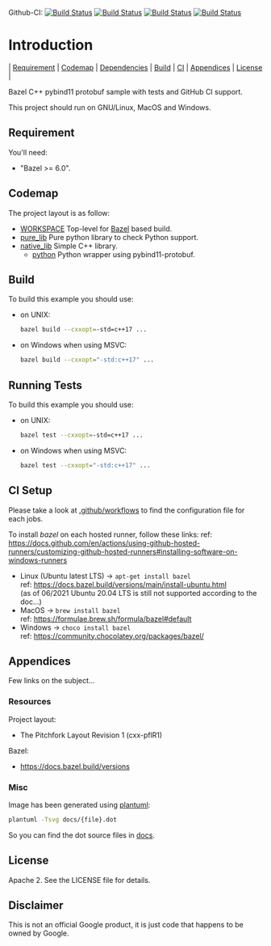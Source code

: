 Github-CI:
[![Build Status][amd64_linux_status]][amd64_linux_link]
[![Build Status][amd64_macos_status]][amd64_macos_link]
[![Build Status][amd64_windows_status]][amd64_windows_link]
[![Build Status][amd64_docker_status]][amd64_docker_link]

[amd64_linux_status]: https://github.com/Mizux/bazel-pybind11-protobuf/actions/workflows/amd64_linux.yml/badge.svg
[amd64_linux_link]: https://github.com/Mizux/bazel-pybind11-protobuf/actions/workflows/amd64_linux.yml
[amd64_macos_status]: https://github.com/Mizux/bazel-pybind11-protobuf/actions/workflows/amd64_macos.yml/badge.svg
[amd64_macos_link]: https://github.com/Mizux/bazel-pybind11-protobuf/actions/workflows/amd64_macos.yml
[amd64_windows_status]: https://github.com/Mizux/bazel-pybind11-protobuf/actions/workflows/amd64_windows.yml/badge.svg
[amd64_windows_link]: https://github.com/Mizux/bazel-pybind11-protobuf/actions/workflows/amd64_windows.yml
[amd64_docker_status]: https://github.com/Mizux/bazel-pybind11-protobuf/actions/workflows/amd64_docker.yml/badge.svg
[amd64_docker_link]: https://github.com/Mizux/bazel-pybind11-protobuf/actions/workflows/amd64_docker.yml

# Introduction

<nav for="project"> |
<a href="#requirement">Requirement</a> |
<a href="#codemap">Codemap</a> |
<a href="#dependencies">Dependencies</a> |
<a href="#build">Build</a> |
<a href="ci/README.md">CI</a> |
<a href="#appendices">Appendices</a> |
<a href="#license">License</a> |
</nav>

Bazel C++ pybind11 protobuf sample with tests and GitHub CI support.

This project should run on GNU/Linux, MacOS and Windows.

## Requirement

You'll need:

* "Bazel >= 6.0".

## Codemap

The project layout is as follow:

* [WORKSPACE](WORKSPACE) Top-level for [Bazel](https://bazel.build) based build.
* [pure_lib](pure_lib) Pure python library to check Python support.
* [native_lib](native_lib) Simple C++ library.
  * [python](native_lib/python) Python wrapper using pybind11-protobuf.

## Build

To build this example you should use:

* on UNIX:

  ```sh
  bazel build --cxxopt=-std=c++17 ...
  ```

* on Windows when using MSVC:

  ```sh
  bazel build --cxxopt="-std:c++17" ...
  ```

## Running Tests

To build this example you should use:

* on UNIX:

  ```sh
  bazel test --cxxopt=-std=c++17 ...
  ```

* on Windows when using MSVC:

  ```sh
  bazel test --cxxopt="-std:c++17" ...
  ```

## CI Setup

Please take a look at [.github/workflows](.github/workflows) to find the configuration file for each jobs.

To install *bazel* on each hosted runner, follow these links:
ref: https://docs.github.com/en/actions/using-github-hosted-runners/customizing-github-hosted-runners#installing-software-on-windows-runners

* Linux (Ubuntu latest LTS) -> `apt-get install bazel`<br>
  ref: https://docs.bazel.build/versions/main/install-ubuntu.html<br>
  (as of 06/2021 Ubuntu 20.04 LTS is still not supported according to the doc...)
* MacOS -> `brew install bazel`<br>
  ref: https://formulae.brew.sh/formula/bazel#default
* Windows -> `choco install bazel`<br>
  ref: https://community.chocolatey.org/packages/bazel/

## Appendices

Few links on the subject...

### Resources

Project layout:

* The Pitchfork Layout Revision 1 (cxx-pflR1)

Bazel:

* https://docs.bazel.build/versions

### Misc

Image has been generated using [plantuml](http://plantuml.com/):

```bash
plantuml -Tsvg docs/{file}.dot
```
So you can find the dot source files in [docs](docs).

## License

Apache 2. See the LICENSE file for details.

## Disclaimer

This is not an official Google product, it is just code that happens to be
owned by Google.
